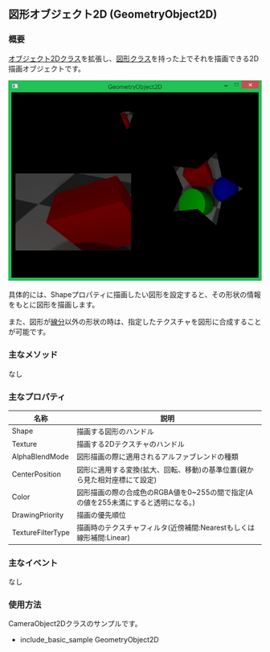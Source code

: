## 図形オブジェクト2D (GeometryObject2D)

### 概要

[オブジェクト2Dクラス](./Object2D.md)を拡張し、[図形クラス](./Shape.md)を持った上でそれを描画できる2D描画オブジェクトです。

![マップ](img/GeometryObject2D.png)

具体的には、Shapeプロパティに描画したい図形を設定すると、その形状の情報をもとに図形を描画します。

また、図形が[線分](./LineShape.md)以外の形状の時は、指定したテクスチャを図形に合成することが可能です。

### 主なメソッド

なし

### 主なプロパティ

| 名称 | 説明 |
|---|---|
| Shape | 描画する図形のハンドル |
| Texture | 描画する2Dテクスチャのハンドル |
| AlphaBlendMode | 図形描画の際に適用されるアルファブレンドの種類 |
| CenterPosition | 図形に適用する変換(拡大、回転、移動)の基準位置(親から見た相対座標にて設定) |
| Color | 図形描画の際の合成色のRGBA値を0~255の間で指定(Aの値を255未満にすると透明になる。)|
| DrawingPriority | 描画の優先順位|
| TextureFilterType | 描画時のテクスチャフィルタ(近傍補間:Nearestもしくは線形補間:Linear) |

### 主なイベント

なし

### 使用方法

CameraObject2Dクラスのサンプルです。

* include_basic_sample GeometryObject2D